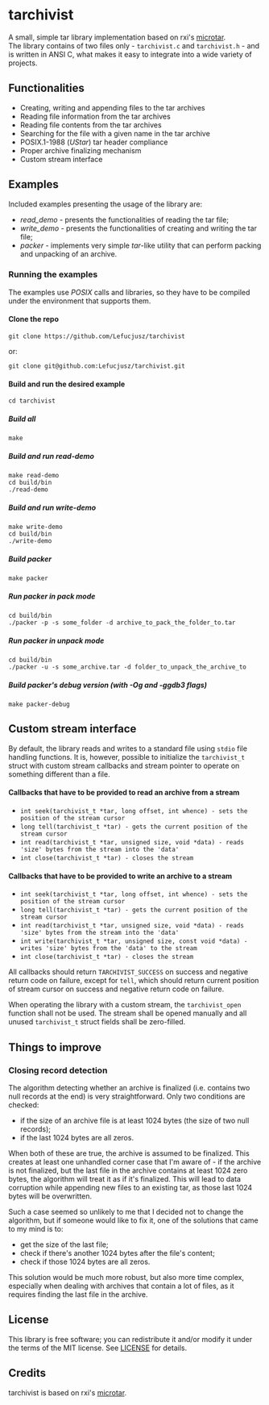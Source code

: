 
# tarchivist
A small, simple tar library implementation based on rxi's [microtar](https://github.com/rxi/microtar).  
The library contains of two files only - `tarchivist.c` and `tarchivist.h` - and is written in ANSI C, what makes it easy to integrate into a wide variety of projects.

## Functionalities
* Creating, writing and appending files to the tar archives
* Reading file information from the tar archives
* Reading file contents from the tar archives
* Searching for the file with a given name in the tar archive
* POSIX.1-1988 (*UStar*) tar header compliance
* Proper archive finalizing mechanism
* Custom stream interface

## Examples
Included examples presenting the usage of the library are:
* *read_demo* - presents the functionalities of reading the tar file;
* *write_demo* - presents the functionalities of creating and writing the tar file;
* *packer* - implements very simple *tar*-like utility that can perform packing and unpacking of an archive.

### Running the examples
The examples use *POSIX* calls and libraries, so they have to be compiled under the environment that supports them.
#### Clone the repo
```shell
git clone https://github.com/Lefucjusz/tarchivist
```
or:
```shell
git clone git@github.com:Lefucjusz/tarchivist.git
```
#### Build and run the desired example
```shell
cd tarchivist
```
##### Build all
```shell
make
```
##### Build and run *read-demo*
```shell
make read-demo
cd build/bin
./read-demo
```
##### Build and run *write-demo*
```shell
make write-demo
cd build/bin
./write-demo
```
##### Build *packer*
```shell
make packer
```
##### Run *packer* in pack mode
`````shell
cd build/bin
./packer -p -s some_folder -d archive_to_pack_the_folder_to.tar
`````

##### Run *packer* in unpack mode
`````shell
cd build/bin
./packer -u -s some_archive.tar -d folder_to_unpack_the_archive_to
`````

##### Build *packer*'s debug version (with *-Og* and *-ggdb3* flags) 
```shell
make packer-debug
```

## Custom stream interface
By default, the library reads and writes to a standard file using `stdio` file handling functions. It is, however, possible to initialize the `tarchivist_t` struct with custom stream callbacks and stream pointer to operate on something different than a file.
#### Callbacks that have to be provided to read an archive from a stream
* `int seek(tarchivist_t *tar, long offset, int whence) - sets the position of the stream cursor`
* `long tell(tarchivist_t *tar) - gets the current position of the stream cursor`
* `int read(tarchivist_t *tar, unsigned size, void *data) - reads 'size' bytes from the stream into the 'data'`
* `int close(tarchivist_t *tar) - closes the stream`

#### Callbacks that have to be provided to write an archive to a stream
* `int seek(tarchivist_t *tar, long offset, int whence) - sets the position of the stream cursor`
* `long tell(tarchivist_t *tar) - gets the current position of the stream cursor`
* `int read(tarchivist_t *tar, unsigned size, void *data) - reads 'size' bytes from the stream into the 'data'`
* `int write(tarchivist_t *tar, unsigned size, const void *data) - writes 'size' bytes from the 'data' to the stream`
* `int close(tarchivist_t *tar) - closes the stream`

All callbacks should return `TARCHIVIST_SUCCESS` on success and negative return code on failure, except for `tell`, which should return current position of stream cursor on success and negative return code on failure.

When operating the library with a custom stream, the `tarchivist_open` function shall not be used. The stream shall be opened manually and all unused `tarchivist_t` struct fields shall be zero-filled.

## Things to improve

### Closing record detection
The algorithm detecting whether an archive is finalized (i.e. contains two null records at the end) is very straightforward. Only two conditions are checked:
* if the size of an archive file is at least 1024 bytes (the size of two null records);
* if the last 1024 bytes are all zeros.

When both of these are true, the archive is assumed to be finalized. This creates at least one unhandled corner case that I'm aware of - if the archive is not finalized, but the last file in the archive contains at least 1024 zero bytes, the algorithm will treat it as if it's finalized. This will lead to data corruption while appending new files to an existing tar, as those last 1024 bytes will be overwritten. 

Such a case seemed so unlikely to me that I decided not to change the algorithm, but if someone would like to fix it, one of the solutions that came to my mind is to:
* get the size of the last file;
* check if there's another 1024 bytes after the file's content;
* check if those 1024 bytes are all zeros.

This solution would be much more robust, but also more time complex, especially when dealing with archives that contain a lot of files, as it requires finding the last file in the archive.

## License
This library is free software; you can redistribute it and/or modify it under the terms of the MIT license. See [LICENSE](https://github.com/Lefucjusz/tarchivist/blob/main/LICENSE) for details.

## Credits
tarchivist is based on rxi's [microtar](https://github.com/rxi/microtar).
